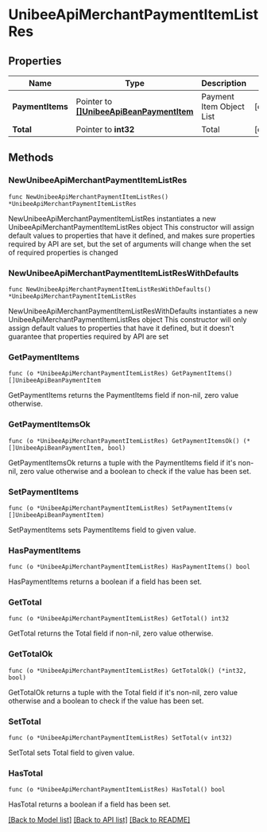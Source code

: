 # UnibeeApiMerchantPaymentItemListRes

## Properties

Name | Type | Description | Notes
------------ | ------------- | ------------- | -------------
**PaymentItems** | Pointer to [**[]UnibeeApiBeanPaymentItem**](UnibeeApiBeanPaymentItem.md) | Payment Item Object List | [optional] 
**Total** | Pointer to **int32** | Total | [optional] 

## Methods

### NewUnibeeApiMerchantPaymentItemListRes

`func NewUnibeeApiMerchantPaymentItemListRes() *UnibeeApiMerchantPaymentItemListRes`

NewUnibeeApiMerchantPaymentItemListRes instantiates a new UnibeeApiMerchantPaymentItemListRes object
This constructor will assign default values to properties that have it defined,
and makes sure properties required by API are set, but the set of arguments
will change when the set of required properties is changed

### NewUnibeeApiMerchantPaymentItemListResWithDefaults

`func NewUnibeeApiMerchantPaymentItemListResWithDefaults() *UnibeeApiMerchantPaymentItemListRes`

NewUnibeeApiMerchantPaymentItemListResWithDefaults instantiates a new UnibeeApiMerchantPaymentItemListRes object
This constructor will only assign default values to properties that have it defined,
but it doesn't guarantee that properties required by API are set

### GetPaymentItems

`func (o *UnibeeApiMerchantPaymentItemListRes) GetPaymentItems() []UnibeeApiBeanPaymentItem`

GetPaymentItems returns the PaymentItems field if non-nil, zero value otherwise.

### GetPaymentItemsOk

`func (o *UnibeeApiMerchantPaymentItemListRes) GetPaymentItemsOk() (*[]UnibeeApiBeanPaymentItem, bool)`

GetPaymentItemsOk returns a tuple with the PaymentItems field if it's non-nil, zero value otherwise
and a boolean to check if the value has been set.

### SetPaymentItems

`func (o *UnibeeApiMerchantPaymentItemListRes) SetPaymentItems(v []UnibeeApiBeanPaymentItem)`

SetPaymentItems sets PaymentItems field to given value.

### HasPaymentItems

`func (o *UnibeeApiMerchantPaymentItemListRes) HasPaymentItems() bool`

HasPaymentItems returns a boolean if a field has been set.

### GetTotal

`func (o *UnibeeApiMerchantPaymentItemListRes) GetTotal() int32`

GetTotal returns the Total field if non-nil, zero value otherwise.

### GetTotalOk

`func (o *UnibeeApiMerchantPaymentItemListRes) GetTotalOk() (*int32, bool)`

GetTotalOk returns a tuple with the Total field if it's non-nil, zero value otherwise
and a boolean to check if the value has been set.

### SetTotal

`func (o *UnibeeApiMerchantPaymentItemListRes) SetTotal(v int32)`

SetTotal sets Total field to given value.

### HasTotal

`func (o *UnibeeApiMerchantPaymentItemListRes) HasTotal() bool`

HasTotal returns a boolean if a field has been set.


[[Back to Model list]](../README.md#documentation-for-models) [[Back to API list]](../README.md#documentation-for-api-endpoints) [[Back to README]](../README.md)


